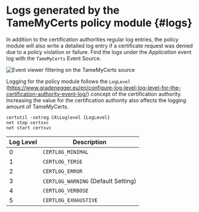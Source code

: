 # Logs generated by the TameMyCerts policy module {#logs}

In addition to the certification authorities regular log entries, the policy module will also write a detailed log entry if a certificate request was denied due to a policy violation or failure. Find the logs under the _Application_ event log with the `TameMyCerts` Event Source.

![Event viewer filtering on the TameMyCerts source](resources/event-viewer.png)

Logging for the policy module follows the `LogLevel` (<https://www.gradenegger.eu/en/configure-log-level-log-level-for-the-certification-authority-event-log/>) concept of the certification authority. Increasing the value for the certification authority also affects the logging amount of TameMyCerts.

```batch
certutil -setreg CA\Loglevel {LogLevel}
net stop certsvc
net start certsvc
```

|Log Level|Description|
|---|---|
|0|`CERTLOG_MINIMAL`|
|1|`CERTLOG_TERSE`|
|2|`CERTLOG_ERROR`|
|3|`CERTLOG_WARNING` (Default Setting)|
|4|`CERTLOG_VERBOSE`|
|5|`CERTLOG_EXHAUSTIVE`|
